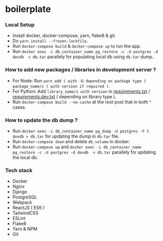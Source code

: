# boilerplate

### Local Setup

- Install docker, docker-compose, yarn, flake8 & git.
- Do `yarn install --frozen-lockfile`.
- Run `docker-compose build` & `docker-compose up` to run the app.
- Run `docker exec -i db_container_name pg_restore -c -U postgres -d devdb  < db.tar` parallely for populating local db using `db.tar` dump.

### How to add new packages / libraries in development server ?

- For Node: Run `yarn add ( with -D depending on package type ) package_name/s ( with version if required )`.
- For Python: Add `library_name/s with version` in [requirements.txt](requirements.txt) / [requirements.dev.txt](requirements.dev.txt) ( depending on library type ).
- Run `docker-compose build --no-cache` at the root post that in both ^ cases.

### How to update the db dump ?

- Run `docker exec -i db_container_name pg_dump -U postgres -F t devdb > db.tar` for updating the dump in `db.tar` file.
- Run `docker-compose down` and delete `db_volume` in docker.
- Run `docker-compose up` and `docker exec -i db_container_name pg_restore -c -U postgres -d devdb  < db.tar` parallely for updating the local db.

### Tech stack

- Docker
- Nginx
- Django
- PostgreSQL
- Webpack
- ReactJS ( ES6 )
- TailwindCSS
- ESLint
- Flake8
- Yarn & NPM
- Git
